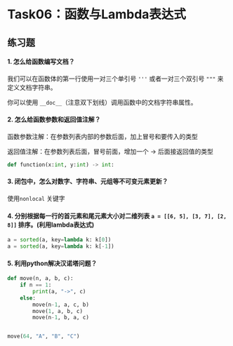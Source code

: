 # Task06：函数与Lambda表达式

## 练习题

#### 1. 怎么给函数编写文档？

我们可以在函数体的第一行使用一对三个单引号 `'''` 或者一对三个双引号 `"""` 来定义文档字符串。

你可以使用 `__doc__`（注意双下划线）调用函数中的文档字符串属性。

#### 2. 怎么给函数参数和返回值注解？

函数参数注解：在参数列表内部的参数后面，加上冒号和要传入的类型

返回值注解：在参数列表后面，冒号前面，增加一个 -> 后面接返回值的类型

```python
def function(x:int, y:int) -> int:
```

#### 3. 闭包中，怎么对数字、字符串、元组等不可变元素更新？

使用`nonlocal` 关键字

#### 4. 分别根据每一行的首元素和尾元素大小对二维列表 `a = [[6, 5], [3, 7], [2, 8]]` 排序。(利用lambda表达式)

```python
a = sorted(a, key=lambda k: k[0])
a = sorted(a, key=lambda k: k[-1])
```

#### 5. 利用python解决汉诺塔问题？

```python
def move(n, a, b, c):
    if n == 1:
        print(a, "->", c)
    else:
        move(n-1, a, c, b)
        move(1, a, b, c)
        move(n-1, b, a, c)


move(64, "A", "B", "C")
```


